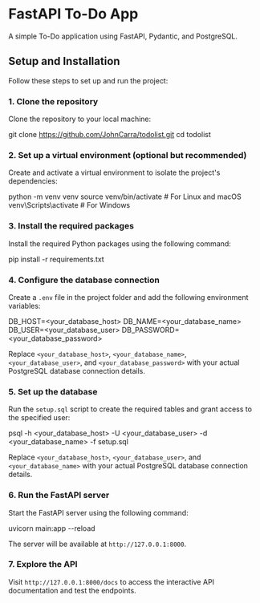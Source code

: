 # FastAPI To-Do App

A simple To-Do application using FastAPI, Pydantic, and PostgreSQL.

## Setup and Installation

Follow these steps to set up and run the project:

### 1. Clone the repository

Clone the repository to your local machine:

git clone https://github.com/JohnCarra/todolist.git
cd todolist

### 2. Set up a virtual environment (optional but recommended)

Create and activate a virtual environment to isolate the project's dependencies:

python -m venv venv
source venv/bin/activate # For Linux and macOS
venv\Scripts\activate # For Windows

### 3. Install the required packages

Install the required Python packages using the following command:

pip install -r requirements.txt

### 4. Configure the database connection

Create a `.env` file in the project folder and add the following environment variables:

DB_HOST=<your_database_host>
DB_NAME=<your_database_name>
DB_USER=<your_database_user>
DB_PASSWORD=<your_database_password>

Replace `<your_database_host>`, `<your_database_name>`, `<your_database_user>`, and `<your_database_password>` with your actual PostgreSQL database connection details.

### 5. Set up the database

Run the `setup.sql` script to create the required tables and grant access to the specified user:

psql -h <your_database_host> -U <your_database_user> -d <your_database_name> -f setup.sql

Replace `<your_database_host>`, `<your_database_user>`, and `<your_database_name>` with your actual PostgreSQL database connection details.

### 6. Run the FastAPI server

Start the FastAPI server using the following command:

uvicorn main:app --reload

The server will be available at `http://127.0.0.1:8000`.

### 7. Explore the API

Visit `http://127.0.0.1:8000/docs` to access the interactive API documentation and test the endpoints.
